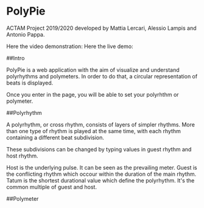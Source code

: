 # PolyPie
 ACTAM Project 2019/2020 developed by Mattia Lercari, Alessio Lampis and Antonio Pappa.

 Here the video demonstration: 
 Here the live demo: 

 ##Intro

 PolyPie is a web application with the aim of visualize and understand polyrhythms and polymeters. In order to do that, a circular representation of beats is displayed. 

 Once you enter in the page, you will be able to set your polyrhthm or polymeter.

 ##Polyrhythm

A polyrhythm, or cross rhythm,   consists of layers of simpler rhythms. More than one type of rhythm is played at the same time, with each rhythm containing a different beat subdivision.

These subdivisions can be changed by typing values in guest rhythm and host rhythm. 

Host is the underlying pulse. It can be seen as the prevailing meter. Guest is the conflicting rhythm which occour within the duration of the main rhythm. Tatum is the shortest durational value which define the polyrhythm. It's the common multiple of guest and host.



##Polymeter

